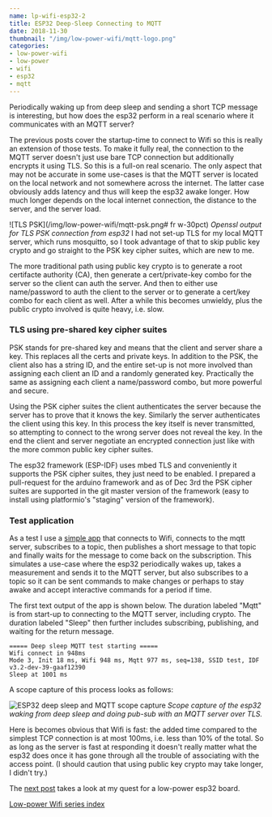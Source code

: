 ```yaml
---
name: lp-wifi-esp32-2
title: ESP32 Deep-Sleep Connecting to MQTT
date: 2018-11-30
thumbnail: "/img/low-power-wifi/mqtt-logo.png"
categories:
- low-power-wifi
- low-power
- wifi
- esp32
- mqtt
---
```


Periodically waking up from deep sleep and sending a short TCP message is interesting, but
how does the esp32 perform in a real scenario where it communicates with an MQTT server?
<!--more-->

The previous posts cover the startup-time to connect to Wifi so this is really an extension of those
tests. To make it fully real, the connection to the MQTT server doesn't just use bare TCP connection 
but additionally encrypts it using TLS. So this is a full-on real scenario. The only aspect that
may not be accurate in some use-cases is that the MQTT server is located on the local network and
not somewhere across the internet. The latter case obviously adds latency and thus will keep the
esp32 awake longer. How much longer depends on the local internet connection, the
distance to the server, and the server load.

![TLS PSK](/img/low-power-wifi/mqtt-psk.png# fr w-30pct)
_Openssl output for TLS PSK connection from esp32_
I had not set-up TLS for my local MQTT server, which runs mosquitto, so I took advantage of that
to skip public key crypto and go straight to the PSK key cipher suites, which are new to me.

The more traditional path using public key crypto is to generate a root certifacte
authority (CA), then generate a cert/private-key combo for the server so the client can auth the
server. And then to either use name/password to auth the client to the server or to generate a
cert/key combo for each client as well. After a while this becomes unwieldy, plus the public
crypto involved is quite heavy, i.e. slow.

### TLS using pre-shared key cipher suites

PSK stands for pre-shared key and means that the client and server share a key. This replaces all
the certs and private keys. 
In addition to the PSK, the client also has a string ID,
and the entire set-up is not more involved than assigning each client an ID and a randomly generated key.
Practically the same as assigning each client a name/password combo, but more powerful and secure.

Using the PSK cipher suites the client authenticates the server because the server has to prove that
it knows the key. Similarly the server authenticates the client using this key.
In this process the key itself is
never transmitted, so attempting to connect to the wrong server does not reveal the key. In the
end the client and server negotiate an encrypted connection just like with the more common
public key cipher suites.

The esp32 framework (ESP-IDF) uses mbed TLS and conveniently it supports the PSK cipher suites, they
just need to be enabled. I prepared a pull-request for the arduino framework and as of Dec 3rd the
PSK cipher suites are supported in the git master version of the framework (easy to install using
platformio's "staging" version of the framework).

### Test application

As a test I use a [simple app](https://github.com/tve/low-power-wifi/tree/master/esp32-deep-sleep-mqtts)
that connects to Wifi, connects to the mqtt server, subscribes to a
topic, then publishes a short message to that topic and finally waits for the message to come back
on the subscription.
This simulates a use-case where the esp32 periodically wakes up, takes a measurement and sends it to
the MQTT server, but also subscribes to a topic so it can be sent commands to make changes or
perhaps to stay awake and accept interactive commands for a period if time.

The first text output of the app is shown below. The duration labeled "Mqtt" is from start-up to
connecting to the MQTT server, including crypto. The duration labeled "Sleep" then further includes
subscribing, publishing, and waiting for the return message.

```
===== Deep sleep MQTT test starting =====
Wifi connect in 948ms
Mode 3, Init 18 ms, Wifi 948 ms, Mqtt 977 ms, seq=138, SSID test, IDF v3.2-dev-39-gaaf12390
Sleep at 1001 ms
```

A scope capture of this process looks as follows:

![ESP32 deep sleep and MQTT scope capture](/img/low-power-wifi/esp32-deep-sleep-mqtt-annot.png)
_Scope capture of the esp32 waking from deep sleep and doing pub-sub with an MQTT server over TLS._

Here is becomes obvious that Wifi is fast: the added time compared to the simplest TCP connection is
at most 100ms, i.e. less than 10% of the total. So as long as the server is fast at responding it
doesn't really matter what the esp32 does once it has gone through all the trouble of associating
with the access point. (I should caution that using public key crypto may take longer, I didn't try.)

The [next post](/lp-wifi-esp32-boards) takes a look at my quest for a low-power esp32 board.

[Low-power Wifi series index](/categories/low-power-wifi)

